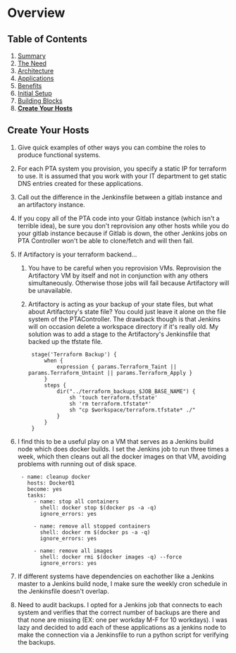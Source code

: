 # Overview

## Table of Contents

1. [Summary](README.md)
1. [The Need](the_need.md)
1. [Architecture](architecture.md)
1. [Applications](applications.md)
1. [Benefits](benefits.md)
1. [Initial Setup](initial_setup.md)
1. [Building Blocks](building_blocks.md)
1. __[Create Your Hosts](create_your_hosts.md)__


## Create Your Hosts

1. Give quick examples of other ways you can combine the roles to produce functional
systems.

1. For each PTA system you provision, you specify a static IP for terraform to use. It is assumed
that you work with your IT department to get static DNS entries created for these applications.

1. Call out the difference in the Jenkinsfile between a gitlab instance and an artifactory instance.

1. If you copy all of the PTA code into your Gitlab instance (which isn't a terrible idea),
be sure you don't reprovision any other hosts while you do your gitlab instance because
if Gitlab is down, the other Jenkins jobs on PTA Controller won't be able to clone/fetch 
and will then fail.

1. If Artifactory is your terraform backend...
 
    1. You have to be careful when you reprovision VMs. 
    Reprovision the Artifactory VM by itself and not in conjunction with any others simultaneously. 
    Otherwise those jobs will fail because Artifactory will be unavailable.

    1. Artifactory is acting as your backup of your state files, but what about Artifactory's state file?
    You could just leave it alone on the file system of the PTAController. The drawback though
    is that Jenkins will on occasion delete a workspace directory if it's really old.
    My solution was to add a stage to the Artifactory's Jenkinsfile that backed up the tfstate file.
    
            stage('Terraform Backup') {
                when {
                    expression { params.Terraform_Taint || params.Terraform_Untaint || params.Terraform_Apply }
                }
                steps {
                    dir("../terraform_backups_$JOB_BASE_NAME") {
                        sh 'touch terraform.tfstate'
                        sh 'rm terraform.tfstate*'
                        sh "cp $workspace/terraform.tfstate* ./"
                    }
                }
            }

1. I find this to be a useful play on a VM that serves as a Jenkins build node which does docker builds.
I set the Jenkins job to run three times a week, which then cleans out all the docker images on that VM,
avoiding problems with running out of disk space.

        - name: cleanup docker
          hosts: Docker01
          become: yes
          tasks:
            - name: stop all containers
              shell: docker stop $(docker ps -a -q)
              ignore_errors: yes
        
            - name: remove all stopped containers
              shell: docker rm $(docker ps -a -q)
              ignore_errors: yes
        
            - name: remove all images
              shell: docker rmi $(docker images -q) --force
              ignore_errors: yes
        
 1. If different systems have dependencies on eachother like a Jenkins master to a Jenkins build node,
 I make sure the weekly cron schedule in the Jenkinsfile doesn't overlap.
 
 1. Need to audit backups. I opted for a Jenkins job that connects to each system and verifies that the
correct number of backups are there and that none are missing (EX: one per workday M-F for 10 workdays).
I was lazy and decided to add each of these applications as a jenkins node to make the connection 
via a Jenkinsfile to run a python script for verifying the backups.
